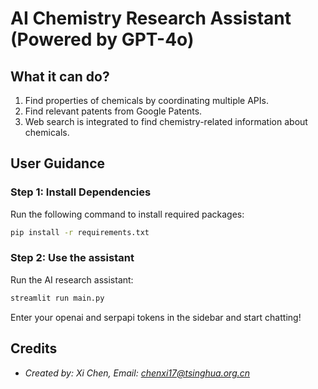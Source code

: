 # AI Chemistry Research Assistant (Powered by GPT-4o)

## What it can do? 
1. Find properties of chemicals by coordinating multiple APIs. 
2. Find relevant patents from Google Patents.
3. Web search is integrated to find chemistry-related information about chemicals. 

## User Guidance

### Step 1: Install Dependencies
Run the following command to install required packages:
```bash
pip install -r requirements.txt
```
### Step 2: Use the assistant
Run the AI research assistant:
```bash
streamlit run main.py
```
Enter your openai and serpapi tokens in the sidebar and start chatting!

## Credits
- *Created by: Xi Chen,* *Email: chenxi17@tsinghua.org.cn*